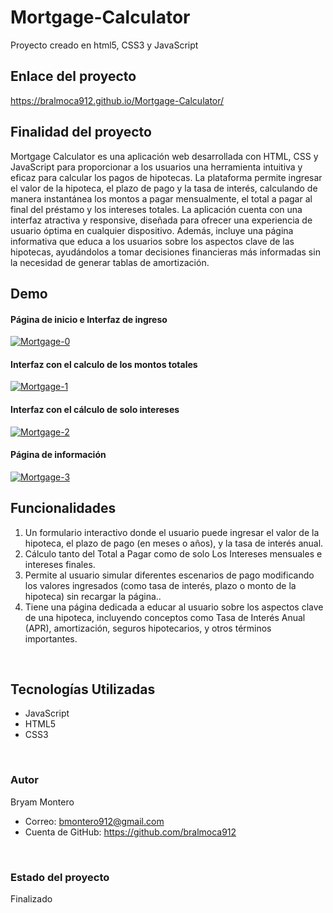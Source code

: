 # Mortgage-Calculator

Proyecto creado en html5, CSS3 y JavaScript
<br>
## Enlace del proyecto
https://bralmoca912.github.io/Mortgage-Calculator/
<br>

## Finalidad del proyecto
Mortgage Calculator es una aplicación web desarrollada con HTML, CSS y JavaScript para proporcionar a los usuarios una herramienta intuitiva y eficaz para calcular los pagos de hipotecas. La plataforma permite ingresar el valor de la hipoteca, el plazo de pago y la tasa de interés, calculando de manera instantánea los montos a pagar mensualmente, el total a pagar al final del préstamo y los intereses totales. La aplicación cuenta con una interfaz atractiva y responsive, diseñada para ofrecer una experiencia de usuario óptima en cualquier dispositivo. Además, incluye una página informativa que educa a los usuarios sobre los aspectos clave de las hipotecas, ayudándolos a tomar decisiones financieras más informadas sin la necesidad de generar tablas de amortización.
<br>

## Demo

<h4>Página de inicio e Interfaz de ingreso</h4>
	<a href="https://bralmoca912.github.io/Mortgage-Calculator/"><img src="https://i.ibb.co/xg501my/Mortgage-0.png" alt="Mortgage-0" border="0"></a>
<br>


<h4>Interfaz con el calculo de los montos totales</h4>
	<a href="https://bralmoca912.github.io/Mortgage-Calculator/"><img src="https://i.ibb.co/zntvgv2/Mortgage-1.png" alt="Mortgage-1" border="0"></a>
<br>


<h4>Interfaz con el cálculo de solo intereses</h4>
	<a href="https://bralmoca912.github.io/Mortgage-Calculator/"><img src="https://i.ibb.co/yQ0d4C0/Mortgage-2.png" alt="Mortgage-2" border="0"></a>
<br>


<h4>Página de información</h4>
	<a href="https://bralmoca912.github.io/Mortgage-Calculator/"><img src="https://i.ibb.co/CsLcJXh/Mortgage-3.png" alt="Mortgage-3" border="0"></a>
<br>

## Funcionalidades
1. Un formulario interactivo donde el usuario puede ingresar el valor de la hipoteca, el plazo de pago (en meses o años), y la tasa de interés anual.
2. Cálculo tanto del Total a Pagar como de solo Los Intereses mensuales e intereses finales.
3.  Permite al usuario simular diferentes escenarios de pago modificando los valores ingresados (como tasa de interés, plazo o monto de la hipoteca) sin recargar la página..
4. Tiene una página dedicada a educar al usuario sobre los aspectos clave de una hipoteca, incluyendo conceptos como Tasa de Interés Anual (APR), amortización, seguros hipotecarios, y otros términos importantes.
<br>
 
## Tecnologías Utilizadas
- JavaScript
- HTML5
- CSS3
<br>

### Autor
Bryam Montero
- Correo: bmontero912@gmail.com
- Cuenta de GitHub: https://github.com/bralmoca912
<br>

### Estado del proyecto
Finalizado

